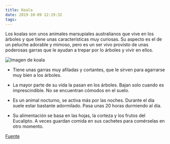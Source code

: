 ```yaml
---
title: Koala
date: 2019-10-09 12:19:32
tags:
---
```


Los koalas son unos animales marsupiales australianos que vive en los árboles y que tiene unas características muy curiosas. Su aspecto es el de un peluche adorable y mimoso, pero es un ser vivo provisto de unas poderosas garras que le ayudan a trepar por lo árboles y vivir en ellos.

![Imagen de koala](https://canal1.com.co/wp-content/uploads/2019/05/koala-funcionalmente-extinto-verdadera-historia-800x400.jpg)

* Tiene unas garras muy afiladas y cortantes, que le sirven para agarrarse muy bien a los árboles.

* La mayor parte de su vida la pasan en los árboles. Bajan solo cuando es imprescindible. No se encuentran cómodos en el suelo.

* Es un animal nocturno, se activa más por las noches. Durante el día suele estar bastante adormilado. Pasa unas 20 horas durmiendo al día.

* Su alimentación se basa en las hojas, la corteza y los frutos del Eucalipto. A veces guardan comida en sus cachetes para comérselas en otro momento. 

[Fuente](https://www.curiosfera.com/koala/)
